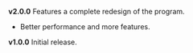 **v2.0.0**
Features a complete redesign of the program.
- Better performance and more features.

**v1.0.0**
Initial release.